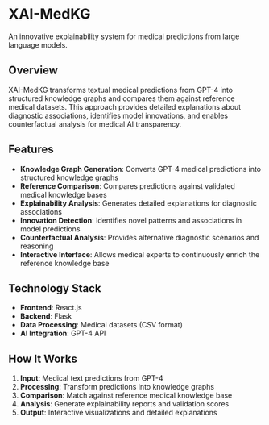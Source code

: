 # XAI-MedKG

An innovative explainability system for medical predictions from large language models.

## Overview

XAI-MedKG transforms textual medical predictions from GPT-4 into structured knowledge graphs and compares them against reference medical datasets. This approach provides detailed explanations about diagnostic associations, identifies model innovations, and enables counterfactual analysis for medical AI transparency.

## Features

- **Knowledge Graph Generation**: Converts GPT-4 medical predictions into structured knowledge graphs
- **Reference Comparison**: Compares predictions against validated medical knowledge bases
- **Explainability Analysis**: Generates detailed explanations for diagnostic associations
- **Innovation Detection**: Identifies novel patterns and associations in model predictions
- **Counterfactual Analysis**: Provides alternative diagnostic scenarios and reasoning
- **Interactive Interface**: Allows medical experts to continuously enrich the reference knowledge base

## Technology Stack

- **Frontend**: React.js
- **Backend**: Flask
- **Data Processing**: Medical datasets (CSV format)
- **AI Integration**: GPT-4 API

## How It Works

1. **Input**: Medical text predictions from GPT-4
2. **Processing**: Transform predictions into knowledge graphs
3. **Comparison**: Match against reference medical knowledge base
4. **Analysis**: Generate explainability reports and validation scores
5. **Output**: Interactive visualizations and detailed explanations

